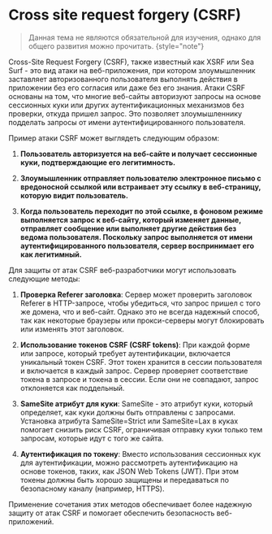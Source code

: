 # Cross site request forgery (CSRF)

> Данная тема не являются обязательной для изучения, однако для общего развития можно прочитать. {style="note"}

Cross-Site Request Forgery (CSRF), также известный как XSRF или Sea Surf - это вид атаки на веб-приложения, при котором
злоумышленник заставляет авторизованного пользователя выполнять действия в приложении без его согласия или даже без его
знания. Атаки CSRF основаны на том, что многие веб-сайты авторизуют запросы на основе сессионных куки или других
аутентификационных механизмов без проверки, откуда пришел запрос. Это позволяет злоумышленнику подделать запросы от
имени аутентифицированного пользователя.

Пример атаки CSRF может выглядеть следующим образом:

1. **Пользователь авторизуется на веб-сайте и получает сессионные куки, подтверждающие его легитимность.**

2. **Злоумышленник отправляет пользователю электронное письмо с вредоносной ссылкой или встраивает эту ссылку в
   веб-страницу, которую видит пользователь.**

3. **Когда пользователь переходит по этой ссылке, в фоновом режиме выполняется запрос к веб-сайту, который изменяет
   данные, отправляет сообщение или выполняет другие действия без ведома пользователя. Поскольку запрос выполняется от
   имени аутентифицированного пользователя, сервер воспринимает его как легитимный.**

Для защиты от атак CSRF веб-разработчики могут использовать следующие методы:

1. **Проверка Referer заголовка**: Сервер может проверить заголовок Referer в HTTP-запросе, чтобы убедиться, что запрос
   пришел с того же домена, что и веб-сайт. Однако это не всегда надежный способ, так как некоторые браузеры или
   прокси-серверы могут блокировать или изменять этот заголовок.

2. **Использование токенов CSRF (CSRF tokens)**: При каждой форме или запросе, который требует аутентификации,
   включается уникальный токен CSRF. Этот токен хранится в сессии пользователя и включается в каждый запрос. Сервер
   проверяет соответствие токена в запросе и токена в сессии. Если они не совпадают, запрос отклоняется как поддельный.

3. **SameSite атрибут для куки**: SameSite - это атрибут куки, который определяет, как куки должны быть отправлены с
   запросами. Установка атрибута SameSite=Strict или SameSite=Lax в куках помогает снизить риск CSRF, ограничивая
   отправку куки только тем запросам, которые идут с того же сайта.

4. **Аутентификация по токену**: Вместо использования сессионных кук для аутентификации, можно рассмотреть
   аутентификацию на основе токенов, таких, как JSON Web Tokens (JWT). При этом токены должны быть хорошо защищены и
   передаваться по безопасному каналу (например, HTTPS).

Применение сочетания этих методов обеспечивает более надежную защиту от атак CSRF и помогает обеспечить безопасность
веб-приложений.